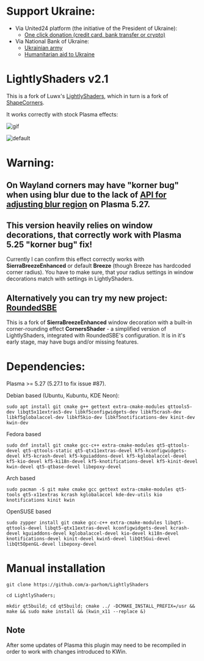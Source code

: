 # Support Ukraine:
  - Via United24 platform (the initiative of the President of Ukraine):
    - [One click donation (credit card, bank transfer or crypto)](https://u24.gov.ua/)
  - Via National Bank of Ukraine:
    - [Ukrainian army](https://bank.gov.ua/en/about/support-the-armed-forces)
    - [Humanitarian aid to Ukraine](https://bank.gov.ua/en/about/humanitarian-aid-to-ukraine)

# LightlyShaders v2.1
 This is a fork of Luwx's [LightlyShaders](https://github.com/Luwx/LightlyShaders), which in turn is a fork of [ShapeCorners](https://sourceforge.net/projects/shapecorners/).  

 It works correctly with stock Plasma effects:

 ![gif](https://github.com/a-parhom/LightlyShaders/blob/v2.0/lightly_shaders_2.0.gif)

 ![default](https://github.com/a-parhom/LightlyShaders/blob/v2.0/screenshot.png)

# Warning:

## On Wayland corners may have "korner bug" when using blur due to the lack of [API for adjusting blur region](https://invent.kde.org/plasma/kwin/-/merge_requests/3407) on Plasma 5.27.

## This version heavily relies on window decorations, that correctly work with Plasma 5.25 "korner bug" fix!
Currently I can confirm this effect correctly works with **SierraBreezeEnhanced** or default **Breeze** (though Breeze has hardcoded corner radius). You have to make sure, that your radius settings in window decorations match with settings in LightlyShaders.  

## Alternatively you can try my new project: [RoundedSBE](https://github.com/a-parhom/RoundedSBE)
This is a fork of **SierraBreezeEnhanced** window decoration with a built-in corner-rounding effect **CornersShader** - a simplified version of LightlyShaders, integrated with RoundedSBE's configuration. It is in it's early stage, may have bugs and/or missing features.


# Dependencies:
 
Plasma >= 5.27 (5.27.1 to fix issue #87).
 
Debian based (Ubuntu, Kubuntu, KDE Neon):
```
sudo apt install git cmake g++ gettext extra-cmake-modules qttools5-dev libqt5x11extras5-dev libkf5configwidgets-dev libkf5crash-dev libkf5globalaccel-dev libkf5kio-dev libkf5notifications-dev kinit-dev kwin-dev 
```
Fedora based
```
sudo dnf install git cmake gcc-c++ extra-cmake-modules qt5-qttools-devel qt5-qttools-static qt5-qtx11extras-devel kf5-kconfigwidgets-devel kf5-kcrash-devel kf5-kguiaddons-devel kf5-kglobalaccel-devel kf5-kio-devel kf5-ki18n-devel kf5-knotifications-devel kf5-kinit-devel kwin-devel qt5-qtbase-devel libepoxy-devel
```
Arch based
```
sudo pacman -S git make cmake gcc gettext extra-cmake-modules qt5-tools qt5-x11extras kcrash kglobalaccel kde-dev-utils kio knotifications kinit kwin
```
OpenSUSE based
```
sudo zypper install git cmake gcc-c++ extra-cmake-modules libqt5-qttools-devel libqt5-qtx11extras-devel kconfigwidgets-devel kcrash-devel kguiaddons-devel kglobalaccel-devel kio-devel ki18n-devel knotifications-devel kinit-devel kwin5-devel libQt5Gui-devel libQt5OpenGL-devel libepoxy-devel
```

# Manual installation
```
git clone https://github.com/a-parhom/LightlyShaders

cd LightlyShaders;

mkdir qt5build; cd qt5build; cmake ../ -DCMAKE_INSTALL_PREFIX=/usr && make && sudo make install && (kwin_x11 --replace &)
```

## Note
After some updates of Plasma this plugin may need to be recompiled in order to work with changes introduced to KWin.
 
